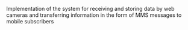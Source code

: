 Implementation of the system for receiving and storing data by web
cameras and transferring information in the form of MMS messages to mobile subscribers